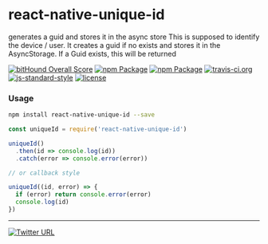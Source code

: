 react-native-unique-id
====
generates a guid and stores it in the async store
This is supposed to identify the device / user.
It creates a guid if no exists and stores it in the AsyncStorage.
If a Guid exists, this will be returned

[![bitHound Overall Score](https://www.bithound.io/github/stockulus/react-native-unique-id/badges/score.svg)](https://www.bithound.io/github/stockulus/react-native-unique-id) [![npm Package](https://img.shields.io/npm/dm/react-native-unique-id.svg)](https://www.npmjs.com/package/react-native-unique-id) [![npm Package](https://img.shields.io/npm/v/react-native-unique-id.svg)](https://www.npmjs.com/package/react-native-unique-id) [![travis-ci.org](https://travis-ci.org/stockulus/react-native-unique-id.svg)](https://travis-ci.org/stockulus/react-native-unique-id) [![js-standard-style](https://img.shields.io/badge/code%20style-standard-brightgreen.svg)](http://standardjs.com/) [![license](https://img.shields.io/npm/l/react-native-unique-id.svg?maxAge=2592000)](https://opensource.org/licenses/MIT)
### Usage

```bash
npm install react-native-unique-id --save
```

```js
const uniqueId = require('react-native-unique-id')

uniqueId()
  .then(id => console.log(id))
  .catch(error => console.error(error))

// or callback style

uniqueId((id, error) => {
  if (error) return console.error(error)
  console.log(id)
})

```

---
[![Twitter URL](https://img.shields.io/twitter/url/http/shields.io.svg?style=social&maxAge=2592000)](https://twitter.com/stockulus)
